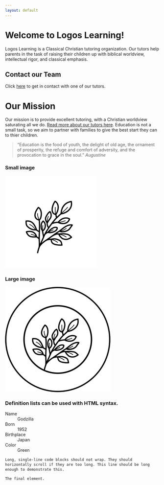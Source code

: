 ```yaml
---
layout: default
---
```


# Welcome to Logos Learning!

Logos Learning is a Classical Christian tutoring organization. Our tutors help parents in the task of raising their children up with biblical worldview, intellectual rigor, and classical emphasis. 

## Contact our Team

Click [here](./another-page.html) to get in contact with one of our tutors. 

# Our Mission

Our mission is to provide excellent tutoring, with a Christian worldview saturating all we do. [Read more about our tutors here](./another-page.html). Education is not a small task, so we aim to partner with families to give the best start they can to thier children. 

> “Education is the food of youth, the delight of old age, the ornament of prosperity, the refuge and comfort of adversity, and the provocation to grace in the soul.”
> _Augustine_

### Small image

![Octocat](assets/img/partial_circle_black.svg)

### Large image

![Branching](assets/img/full_circle_black.svg)


### Definition lists can be used with HTML syntax.

<dl>
<dt>Name</dt>
<dd>Godzilla</dd>
<dt>Born</dt>
<dd>1952</dd>
<dt>Birthplace</dt>
<dd>Japan</dd>
<dt>Color</dt>
<dd>Green</dd>
</dl>

```
Long, single-line code blocks should not wrap. They should horizontally scroll if they are too long. This line should be long enough to demonstrate this.
```

```
The final element.
```
